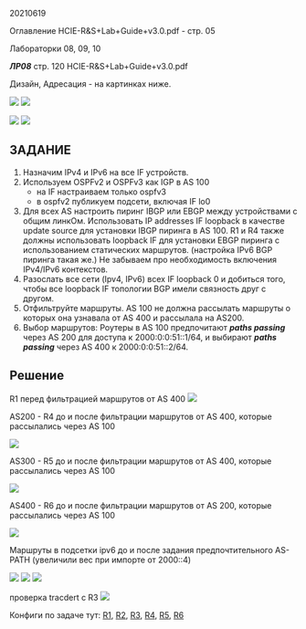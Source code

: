 20210619

Оглавление HCIE-R&S+Lab+Guide+v3.0.pdf - стр. 05

Лабораторки 08, 09,  10

___ЛР08___
стр. 120 HCIE-R&S+Lab+Guide+v3.0.pdf

Дизайн, Адресация - на картинках ниже.

![](pictures/01.jpg)
![](pictures/02.jpg)

![](pictures/03.jpg)
![](pictures/04.jpg)

## ЗАДАНИЕ ##
1. Назначим IPv4 и IPv6 на все IF устройств. 
2. Используем OSPFv2 и OSPFv3 как IGP в AS 100
   - на IF настраиваем только ospfv3
   - в ospfv2 публикуем подсети, включая IF lo0
3. Для всех AS настроить пиринг IBGP или EBGP между устройствами с общим линкОм. Использовать IP addresses IF loopback в качестве update source для установки IBGP пиринга в AS 100. R1 и R4 также должны использовать loopback IF для установки  EBGP пиринга с использованием статических маршрутов. (настройка IPv6 BGP пиринга такая же.) Не забываем про необходимость включения IPv4/IPv6 контекстов.
4. Разослать все сети (Ipv4, IPv6) всех IF loopback 0 и добиться того, чтобы все  loopback IF топологии BGP  имели связность друг с другом. 
5. Отфильтруйте маршруты. AS 100 не должна рассылать маршруты о которых она узнавала от AS 400 и рассылала на AS200. 
6. Выбор маршрутов: Роутеры в AS 100 предпочитают ___paths passing___ через AS 200 для доступа к 2000:0:0:51::1/64, и выбирают ___paths passing___ через AS 400 к 2000:0:0:51::2/64. 

## Решение ##

R1 перед фильтрацией маршрутов от AS 400
![](pictures/05.jpg)

AS200 - R4 до и после фильтрации маршрутов от AS 400, которые рассылались через AS 100

![](pictures/06.jpg)

AS300 - R5 до и после фильтрации маршрутов от AS 400, которые рассылались через AS 100

![](pictures/07.jpg)

AS400 - R6 до и после фильтрации маршрутов от AS 200, которые рассылались через AS 100

![](pictures/11.jpg)

Маршруты в подсетки ipv6 до и после задания предпочтительного AS-PATH (увеличили вес при импорте от 2000::4)

![](pictures/08.jpg)
![](pictures/09.jpg)
![](pictures/10.jpg)

проверка tracdert с R3
![](pictures/12.jpg)


Конфиги по задаче тут: [R1](config/L8/R1.txt), [R2](config/L8/R2.txt), [R3](config/L8/R3.txt), [R4](config/L8/R3.txt), [R5](config/L8/R3.txt), [R6](config/L8/R3.txt)




